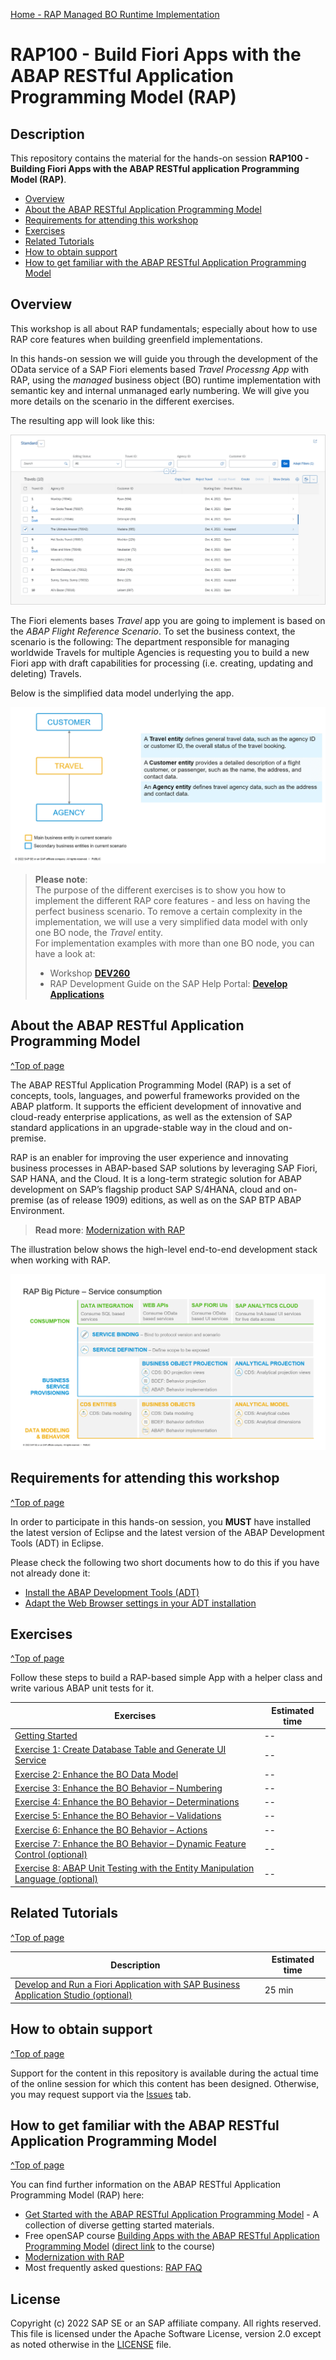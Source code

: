 [Home - RAP Managed BO Runtime Implementation](../readme.md)

# RAP100 - Build Fiori Apps with the ABAP RESTful Application Programming Model (RAP)

## Description

This repository contains the material for the hands-on session **RAP100 - Building Fiori Apps with the ABAP RESTful application Programming Model (RAP)**.

- [Overview](#overview)
- [About the ABAP RESTful Application Programming Model](#about-the-abap-restful-application-programming-model)
- [Requirements for attending this workshop](#requirements-for-attending-this-workshop)
- [Exercises](#exercises)
- [Related Tutorials](#related-tutorials)
- [How to obtain support](#how-to-obtain-support)
- [How to get familiar with the ABAP RESTful Application Programming Model](#how-to-get-familiar-with-the-abap-restful-application-programming-model)

## Overview

This workshop is all about RAP fundamentals; especially about how to use RAP core features when building greenfield implementations.

In this hands-on session we will guide you through the development of the OData service of a SAP Fiori elements based _Travel Processng App_ with RAP, using the _managed_ business object (BO) runtime implementation with semantic key and internal unmanaged early numbering. We will give you more details on the scenario in the different exercises.

The resulting app will look like this:

![Travel App](images/travelapp01.png)

The Fiori elements bases _Travel_ app you are going to implement is based on the _ABAP Flight Reference Scenario_. To set the business context, the scenario is the following: The department responsible for managing worldwide Travels for multiple Agencies is requesting you to build a new Fiori app with draft capabilities for processing (i.e. creating, updating and deleting) Travels.

Below is the simplified data model underlying the app.

![Travel App](images/datamodel01.png)


> **Please note**:   
> The purpose of the different exercises is to show you how to implement the different RAP core features - and less on having the perfect business scenario.
> To remove a certain complexity in the implementation, we will use a very simplified data model with only one BO node, the _Travel_ entity.   
> For implementation examples with more than one BO node, you can have a look at:
> - Workshop **[DEV260](../readme.md)**
> - RAP Development Guide on the SAP Help Portal: **[Develop Applications](https://help.sap.com/viewer/923180ddb98240829d935862025004d6/Cloud/en-US/4cff5dff7f2642cab54e993c840a163e.html)**

## About the ABAP RESTful Application Programming Model
[^Top of page](#)

The ABAP RESTful Application Programming Model (RAP) is a set of concepts, tools, languages, and powerful frameworks provided on the ABAP platform. It supports the efficient development of innovative and cloud-ready enterprise applications, as well as the extension of SAP standard applications in an upgrade-stable way in the cloud and on-premise.

RAP is an enabler for improving the user experience and innovating business processes in ABAP-based SAP solutions by leveraging SAP Fiori, SAP HANA, and the Cloud. It is a long-term strategic solution for ABAP development on SAP’s flagship product SAP S/4HANA, cloud and on-premise (as of release 1909) editions, as well as on the SAP BTP ABAP Environment.

> **Read more**: [Modernization with RAP](https://blogs.sap.com/2021/10/18/modernization-with-rap/)

The illustration below shows the high-level end-to-end development stack when working with RAP.  

![RAP Big Picture](images/rap_bigpicture.png)

## Requirements for attending this workshop 
[^Top of page](#)

In order to participate in this hands-on session, you **MUST** have installed the latest version of Eclipse and the latest version of the ABAP Development Tools (ADT) in Eclipse.  

Please check the following two short documents how to do this if you have not already done it:  
- [Install the ABAP Development Tools (ADT)](https://github.com/SAP-samples/abap-platform-rap-workshops/blob/main/requirements_rap_workshops.md#3-install-the-abap-development-tools-adt)  
- [Adapt the Web Browser settings in your ADT installation](https://github.com/SAP-samples/abap-platform-rap-workshops/blob/main/requirements_rap_workshops.md#4-adapt-the-web-browser-settings-in-your-adt-installation)  

## Exercises
[^Top of page](#)

Follow these steps to build a RAP-based simple App with a helper class and write various ABAP unit tests for it.

| Exercises |  Estimated time |
| ------------- |  -- |
| [Getting Started](exercises/ex0/) | -- |
| [Exercise 1: Create Database Table and Generate UI Service](exercises/ex1/) | -- |
| [Exercise 2: Enhance the BO Data Model](exercises/ex2/) | -- |
| [Exercise 3: Enhance the BO Behavior – Numbering](exercises/ex3/) | -- |
| [Exercise 4: Enhance the BO Behavior – Determinations](exercises/ex4/) | -- |
| [Exercise 5: Enhance the BO Behavior – Validations](exercises/ex5/) | -- |
| [Exercise 6: Enhance the BO Behavior – Actions ](exercises/ex6/) | -- |
| [Exercise 7: Enhance the BO Behavior – Dynamic Feature Control (optional)](exercises/ex7/) | -- |
| [Exercise 8: ABAP Unit Testing with the Entity Manipulation Language (optional)](exercises/ex8/) | -- |


## Related Tutorials
[^Top of page](#)

| Description |  Estimated time |
| ------------- |  -- |
| [Develop and Run a Fiori Application with SAP Business Application Studio (optional)](https://developers.sap.com/tutorials/abap-environment-deploy-cf-production.html) | 25 min |


## How to obtain support
[^Top of page](#)

Support for the content in this repository is available during the actual time of the online session for which this content has been designed. Otherwise, you may request support via the [Issues](../../issues) tab.

## How to get familiar with the ABAP RESTful Application Programming Model
[^Top of page](#)

You can find further information on the ABAP RESTful Application Programming Model (RAP) here:
 - [Get Started with the ABAP RESTful Application Programming Model](https://blogs.sap.com/2019/10/25/getting-started-with-the-abap-restful-programming-model) - A collection of diverse getting started materials.   
 - Free openSAP course [Building Apps with the ABAP RESTful Application Programming Model](https://community.sap.com/topics/btp-abap-environment/rap-opensap) ([direct link](https://open.sap.com/courses/cp13) to the course) 
 - [Modernization with RAP](https://blogs.sap.com/2021/10/18/modernization-with-rap/)
 - Most frequently asked questions: [RAP FAQ](https://blogs.sap.com/2020/10/16/abap-restful-application-programming-model-faq/) 

## License
Copyright (c) 2022 SAP SE or an SAP affiliate company. All rights reserved. This file is licensed under the Apache Software License, version 2.0 except as noted otherwise in the [LICENSE](LICENSES/Apache-2.0.txt) file.


